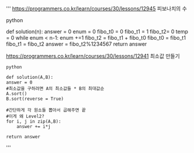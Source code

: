 
'''
https://programmers.co.kr/learn/courses/30/lessons/12945
피보나치의 수

python



def solution(n):
    answer = 0
    enum = 0
    fibo_t0 = 0
    fibo_t1 = 1
    fibo_t2= 0
    temp = 0
    while enum < n-1:
        enum +=1
        fibo_t2 = fibo_t1 + fibo_t0
        fibo_t0 = fibo_t1
        fibo_t1 = fibo_t2
    answer = fibo_t2%1234567
    return answer



    
    
    
  https://programmers.co.kr/learn/courses/30/lessons/12941
    최소값 만들기

    python
    
    def solution(A,B):
    answer = 0
    #최소값을 구하려면 A의 최소값들 * B의 최대값순
    A.sort()
    B.sort(reverse = True)
    
    #간단하게 각 원소들 뽑아서 곱해주면 끝
    #이게 왜 Level2?
    for i, j in zip(A,B):
        answer += i*j

    return answer
    
    
'''

    

